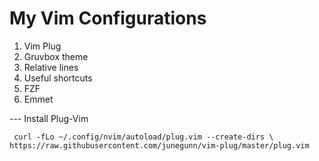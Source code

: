 # My Vim Configurations
1. Vim Plug
2. Gruvbox theme
3. Relative lines
4. Useful shortcuts
5. FZF
6. Emmet

--- Install Plug-Vim

`
curl -fLo ~/.config/nvim/autoload/plug.vim --create-dirs \
 https://raw.githubusercontent.com/junegunn/vim-plug/master/plug.vim`
